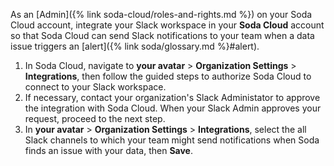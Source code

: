 As an [Admin]({% link soda-cloud/roles-and-rights.md %}) on your Soda Cloud account, integrate your Slack workspace in your **Soda Cloud** account so that Soda Cloud can send Slack notifications to your team when a data issue triggers an [alert]({% link soda/glossary.md %}#alert).

1. In Soda Cloud, navigate to **your avatar** > **Organization Settings** > **Integrations**, then follow the guided steps to authorize Soda Cloud to connect to your Slack workspace.
2. If necessary, contact your organization's Slack Administator to approve the integration with Soda Cloud. When your Slack Admin approves your request, proceed to the next step.
3. In **your avatar** > **Organization Settings** > **Integrations**, select the all Slack channels to which your team might send notifications when Soda finds an issue with your data, then **Save**.